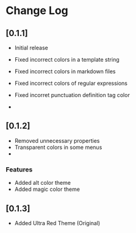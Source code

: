 # Change Log

## [0.1.1]

- Initial release

- Fixed incorrect colors in a template string
- Fixed incorrect colors in markdown files
- Fixed incorrect colors of regular expressions
- Fixed incorret punctuation definition tag color
-
## [0.1.2]

- Removed unnecessary properties
- Transparent colors in some menus
-
### Features

- Added alt color theme
- Added magic color theme

## [0.1.3]

- Added Ultra Red Theme (Original)
